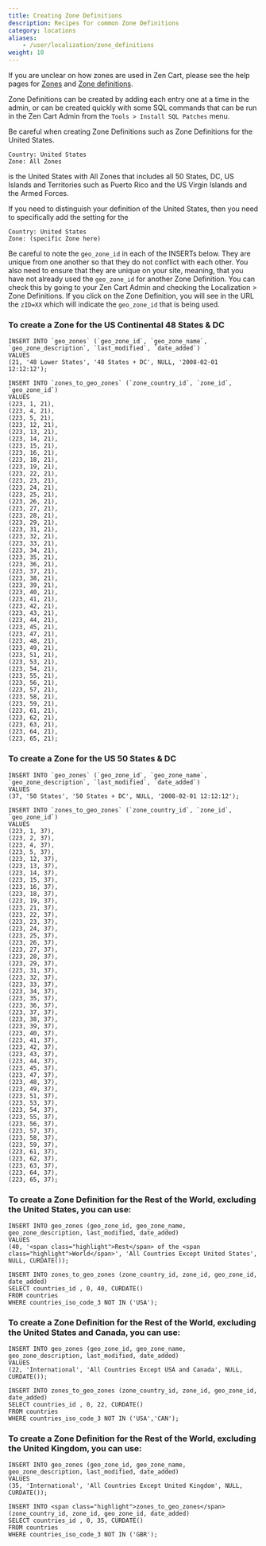 ```yaml
---
title: Creating Zone Definitions 
description: Recipes for common Zone Definitions 
category: locations 
aliases: 
    - /user/localization/zone_definitions
weight: 10
---
```


If you are unclear on how zones are used in Zen Cart, please see the help pages for [Zones](/user/admin_pages/locations/zones/) and [Zone definitions](/user/admin_pages/locations/zones_definitions/). 

Zone Definitions can be created by adding each entry one at a time in the admin, or can be created quickly with some SQL commands that can be run in the Zen Cart Admin from the `Tools > Install SQL Patches` menu. 

Be careful when creating Zone Definitions such as Zone Definitions for the United States.  

```
Country: United States  
Zone: All Zones  
```

is the United States with All Zones that includes all 50 States, DC, US Islands and Territories such as Puerto Rico and the US Virgin Islands and the Armed Forces.  

If you need to distinguish your definition of the United States, then you need to specifically add the setting for the  

```
Country: United States  
Zone: (specific Zone here)  
```

Be careful to note the `geo_zone_id` in each of the INSERTs below. They are unique from one another so that they do not conflict with each other. You also need to ensure that they are unique on your site, meaning, that you have not already used the `geo_zone_id` for another Zone Definition. You can check this by going to your Zen Cart Admin and checking the Localization > Zone Definitions.  If you click on the Zone Definition, you will see in the URL the `zID=XX` which will indicate the `geo_zone_id` that is being used.  

### To create a Zone for the US Continental 48 States & DC

```
INSERT INTO `geo_zones` (`geo_zone_id`, `geo_zone_name`, `geo_zone_description`, `last_modified`, `date_added`)   
VALUES   
(21, '48 Lower States', '48 States + DC', NULL, '2008-02-01 12:12:12');  

INSERT INTO `zones_to_geo_zones` (`zone_country_id`, `zone_id`, `geo_zone_id`)   
VALUES  
(223, 1, 21),  
(223, 4, 21),  
(223, 5, 21),  
(223, 12, 21),  
(223, 13, 21),  
(223, 14, 21),  
(223, 15, 21),  
(223, 16, 21),  
(223, 18, 21),  
(223, 19, 21),  
(223, 22, 21),  
(223, 23, 21),  
(223, 24, 21),  
(223, 25, 21),  
(223, 26, 21),  
(223, 27, 21),  
(223, 28, 21),  
(223, 29, 21),  
(223, 31, 21),  
(223, 32, 21),  
(223, 33, 21),  
(223, 34, 21),  
(223, 35, 21),  
(223, 36, 21),  
(223, 37, 21),  
(223, 38, 21),  
(223, 39, 21),  
(223, 40, 21),  
(223, 41, 21),  
(223, 42, 21),  
(223, 43, 21),  
(223, 44, 21),  
(223, 45, 21),  
(223, 47, 21),  
(223, 48, 21),  
(223, 49, 21),  
(223, 51, 21),  
(223, 53, 21),  
(223, 54, 21),  
(223, 55, 21),  
(223, 56, 21),  
(223, 57, 21),  
(223, 58, 21),  
(223, 59, 21),  
(223, 61, 21),  
(223, 62, 21),  
(223, 63, 21),  
(223, 64, 21),  
(223, 65, 21);  
```

### To create a Zone for the US 50 States & DC

```
INSERT INTO `geo_zones` (`geo_zone_id`, `geo_zone_name`, `geo_zone_description`, `last_modified`, `date_added`) 
VALUES 
(37, '50 States', '50 States + DC', NULL, '2008-02-01 12:12:12');

INSERT INTO `zones_to_geo_zones` (`zone_country_id`, `zone_id`, `geo_zone_id`) 
VALUES
(223, 1, 37),
(223, 2, 37),
(223, 4, 37),
(223, 5, 37),
(223, 12, 37),
(223, 13, 37),
(223, 14, 37),
(223, 15, 37),
(223, 16, 37),
(223, 18, 37),
(223, 19, 37),
(223, 21, 37),
(223, 22, 37),
(223, 23, 37),
(223, 24, 37),
(223, 25, 37),
(223, 26, 37),
(223, 27, 37),
(223, 28, 37),
(223, 29, 37),
(223, 31, 37),
(223, 32, 37),
(223, 33, 37),
(223, 34, 37),
(223, 35, 37),
(223, 36, 37),
(223, 37, 37),
(223, 38, 37),
(223, 39, 37),
(223, 40, 37),
(223, 41, 37),
(223, 42, 37),
(223, 43, 37),
(223, 44, 37),
(223, 45, 37),
(223, 47, 37),
(223, 48, 37),
(223, 49, 37),
(223, 51, 37),
(223, 53, 37),
(223, 54, 37),
(223, 55, 37),
(223, 56, 37),
(223, 57, 37),
(223, 58, 37),
(223, 59, 37),
(223, 61, 37),
(223, 62, 37),
(223, 63, 37),
(223, 64, 37),
(223, 65, 37);  

```

### To create a Zone Definition for the Rest of the World, excluding the United States, you can use:

```
INSERT INTO geo_zones (geo_zone_id, geo_zone_name, geo_zone_description, last_modified, date_added)   
VALUES   
(40, '<span class="highlight">Rest</span> of the <span class="highlight">World</span>', 'All Countries Except United States', NULL, CURDATE());  

INSERT INTO zones_to_geo_zones (zone_country_id, zone_id, geo_zone_id, date_added)   
SELECT countries_id , 0, 40, CURDATE()   
FROM countries   
WHERE countries_iso_code_3 NOT IN ('USA');  
```

### To create a Zone Definition for the Rest of the World, excluding the United States and Canada, you can use:

```
INSERT INTO geo_zones (geo_zone_id, geo_zone_name, geo_zone_description, last_modified, date_added)   
VALUES   
(22, 'International', 'All Countries Except USA and Canada', NULL, CURDATE());  

INSERT INTO zones_to_geo_zones (zone_country_id, zone_id, geo_zone_id, date_added)  
SELECT countries_id , 0, 22, CURDATE()  
FROM countries  
WHERE countries_iso_code_3 NOT IN ('USA','CAN');  
```

### To create a Zone Definition for the Rest of the World, excluding the United Kingdom, you can use:

```
INSERT INTO geo_zones (geo_zone_id, geo_zone_name, geo_zone_description, last_modified, date_added)   
VALUES   
(35, 'International', 'All Countries Except United Kingdom', NULL, CURDATE());  

INSERT INTO <span class="highlight">zones_to_geo_zones</span> (zone_country_id, zone_id, geo_zone_id, date_added)   
SELECT countries_id , 0, 35, CURDATE()   
FROM countries   
WHERE countries_iso_code_3 NOT IN ('GBR');  
```


